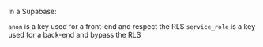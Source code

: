 In a Supabase:

`anon` is a key used for a front-end and respect the RLS
`service_role` is a key used for a back-end and bypass the RLS
